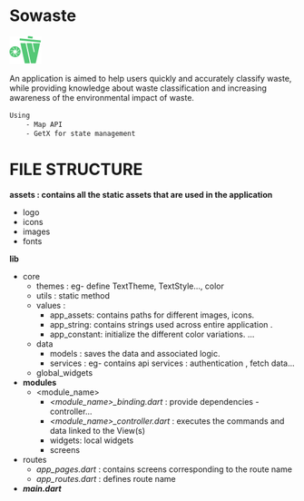 # Sowaste

![](/assets/logo/logo.png)

An application is aimed to help users quickly and accurately classify waste, while providing knowledge about waste classification and increasing awareness of the environmental impact of waste.

```
Using
    - Map API
    - GetX for state management
```

# FILE STRUCTURE

**assets : contains all the static assets that are used in the application**

- logo
- icons
- images
- fonts

**lib**

- core
  - themes : eg- define TextTheme, TextStyle..., color
  - utils : static method
  - values :
    - app_assets: contains paths for different images, icons.
    - app_string: contains strings used across entire application .
    - app_constant: initialize the different color variations.
      ...
  - data
    - models : saves the data and associated logic.
    - services : eg- contains api services : authentication , fetch data...
  - global_widgets
- **modules**
  - <module_name>
    - _<module_name>\_binding.dart_ : provide dependencies - controller...
    - _<module_name>\_controller.dart_ : executes the commands and data linked to the View(s)
    - widgets: local widgets
    - screens
- routes
  - _app_pages.dart_ : contains screens corresponding to the route name
  - _app_routes.dart_ : defines route name
- **_main.dart_**
